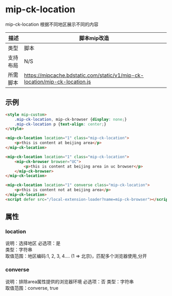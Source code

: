 # mip-ck-location

mip-ck-location 根据不同地区展示不同的内容

|描述|脚本mip改造|
|---|---|
|类型|脚本|
|支持布局|N/S|
|所需脚本|https://mipcache.bdstatic.com/static/v1/mip-ck-location/mip-ck-location.js|

## 示例


```html
<style mip-custom>
    .mip-ck-location, mip-ck-browser {display: none;}
    .mip-ck-location p {text-align: center;}
</style>

<mip-ck-location location="1" class="mip-ck-location">
    <p>this is content at beijing area</p>
</mip-ck-location>

<mip-ck-location location="1" class="mip-ck-location">
    <mip-ck-browser browser="UC">
        <p>this is content at beijing area in uc browser</p>
    </mip-ck-browser>
</mip-ck-location>

<mip-ck-location location="1" converse class="mip-ck-location">
    <p>this is content not at beijing area</p>
</mip-ck-location>
<script defer src="/local-extension-loader?name=mip-ck-browser"></script>
```

## 属性

### location

说明：选择地区 
必选项：是  
类型：字符串  
取值范围：地区编码:1, 2, 3, 4.... (1 => 北京)，匹配多个浏览器使用,分开

### converse 

说明：排除area属性提供的浏览器环境 
必选项：否 
类型：字符串  
取值范围：converse, true
